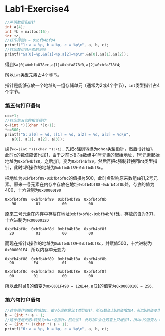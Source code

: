 # Lab1-Exercise4 

```c
//声明数组和指针
int a[4];
int *b = malloc(16);
int *c;
//打印得到a = 0xbfb4bf84
printf("1: a = %p, b = %p, c = %p\n", a, b, c);　　
//打印数组各元素的地址
printf("&a[0]=%p,&a[1]=%p,a[2]=%p\n",&a[0],&a[1].&a[2]);
```

得到`&a[0]=0xbfa878ec,a[1]=0xbfa878f0,a[2]=0xbfa878f4`;

所以`int`类型元素占4个字节。

指针是能够存放一个地址的一组存储单元（通常为2或4个字节），`int`类型指针占4个字节。

### 第五句打印语句

```c
c=c+1;
//打印第五句的相关操作
c=(int *)((char *)c+1);
*c=500;
printf("5: a[0] = %d, a[1] = %d, a[2] = %d, a[3] = %d\n",
   a[0], a[1], a[2], a[3]);
```

操作`c=(int *)((char *)c+1);` 先把c强制转换为char类型指针，然后指针加1，此时c的数值应该也加1，由于之前c指向a数组中1号元素的起始地址，1号元素起始地址为`0xbfb4bf88`，之后加1，变为`0xbfb4bf89`。然后再把c强制转换回int类型指针，此时c所操作的地址为`0xbfb4bf89~0xbfb4bf8c`。

把地址为`0xbfb4bf89-0xbfb4bf8c`的值换为500，此时会影响原来数组a的1,2号元素。原来一号元素在内存中存放在地址`0xbfb4bf88-0xbfb4bf8b`处，存放的值为400，十六进制为`0x00000190`

```
0xbfb4bf88  0xbfb4bf89  0xbfb4bf8a  0xbfb4bf8b   
   90         01          00          00 
```

 原来二号元素在内存中存放在地址`0xbfb4bf8c-0xbfb4bf8f`处，存放的值为301，十六进制为`0x0000012D`

```
0xbfb4bf8c  0xbfb4bf8d  0xbfb4bf8e  0xbfb4bf8f 
  2D          01          00          00 
```

而现在指针c操作的地址为`0xbfb4bf89~0xbfb4bf8c`，并赋值500，十六进制为`0x000001F4`，所以内存单元变为

```
0xbfb4bf88  0xbfb4bf89  0xbfb4bf8a  0xbfb4bf8b   
  90         F4           01          00 

0xbfb4bf8c  0xbfb4bf8d  0xbfb4bf8e  0xbfb4bf8f   
  00         01           00          00 
```

所以此时a[1]的值变为`0x0001F490 = 128144`, a[2]的值变为`0x00000100 = 256`.

### 第六句打印语句

```c
//这步操作会把b的值加1，由于b现在是int类型指针，所以数值上b的值增加4，所以b的值变为 0xbfb4bf88
b = (int *) a + 1;
//这步还是先把a转换为char型指针，然后加1，此时加1会让数值上只增加1，所以c的值变为 0xbfb4bf85
c = (int *) ((char *) a + 1);
printf("6: a = %p, b = %p, c = %p\n", a, b, c);
```

